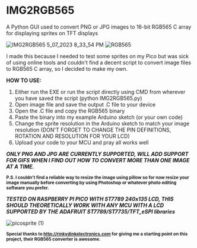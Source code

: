 # IMG2RGB565
A Python GUI used to convert PNG or JPG images to 16-bit RGB565 C array for displaying sprites on TFT displays

![IMG2RGB565 5_07_2023 8_33_54 PM](https://github.com/OldMate6288/IMG2RGB565/assets/93004427/e797d71e-086f-4665-83ad-add2f360d3f8)
![RGB565](https://github.com/OldMate6288/IMG2RGB565/assets/93004427/e943c74d-5ee5-4d71-85f2-78eecb8b9673)

I made this because I needed to test some sprites on my Pico but was sick of using online tools and couldn't find a decent script to convert image files to RGB565 C array, so I decided to make my own.

**HOW TO USE:**

1. Either run the EXE or run the script directly using CMD from wherever you have saved the script (python IMG2RGB565.py)
2. Open image file and save the output .C file to your device
3. Open the .C file and copy the RGB565 binary
4. Paste the binary into my example Arduino sketch (or your own code)
5. Change the sprite resolution in the Arduino sketch to match your image resolution (DON'T FORGET TO CHANGE THE PIN DEFINITIONS, ROTATION AND RESOLUTION FOR YOUR LCD)
6. Upload your code to your MCU and pray all works well

***ONLY PNG AND JPG ARE CURRENTLY SUPPORTED, WILL ADD SUPPORT FOR GIFS WHEN I FIND OUT HOW TO CONVERT MORE THAN ONE IMAGE AT A TIME.***

**<sub>P.S. I couldn't find a reliable way to resize the image using pillow so for now resize your image manually before converting by using Photoshop or whatever photo editing software you prefer.<sub/>**

***TESTED ON RASPBERRY PI PICO WITH ST7789 240x135 LCD, THIS SHOULD THEORETICALLY WORK WITH ANY MCU WITH A LCD SUPPORTED BY THE ADAFRUIT ST7789/ST7735/TFT_eSPI libraries***

![picosprite (1)](https://github.com/OldMate6288/IMG2RGB565/assets/93004427/aa25e666-f02d-4846-a615-1f0bd7f733dd)


**<sub>Special thanks to http://rinkydinkelectronics.com for giving me a starting point on this project, their RGB565 converter is awesome.<sub/>**
